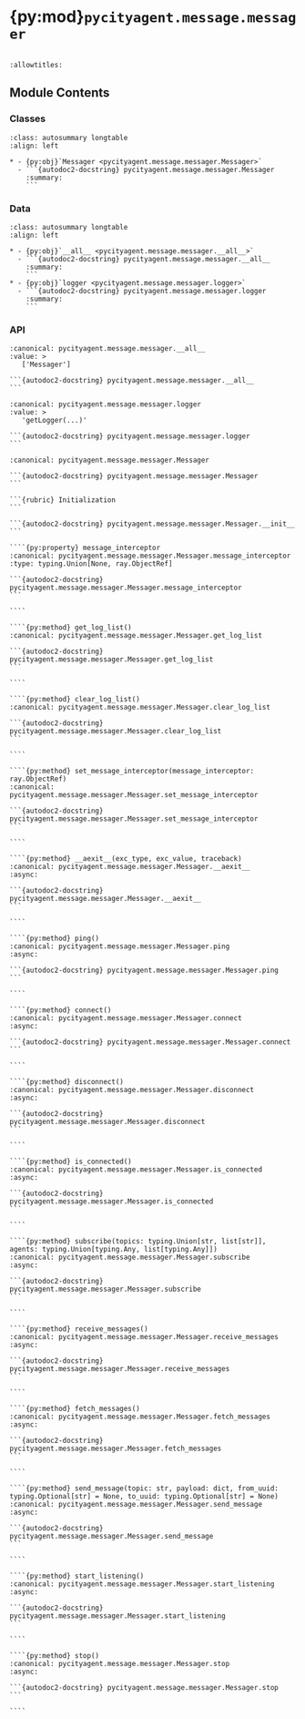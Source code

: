 # {py:mod}`pycityagent.message.messager`

```{py:module} pycityagent.message.messager
```

```{autodoc2-docstring} pycityagent.message.messager
:allowtitles:
```

## Module Contents

### Classes

````{list-table}
:class: autosummary longtable
:align: left

* - {py:obj}`Messager <pycityagent.message.messager.Messager>`
  - ```{autodoc2-docstring} pycityagent.message.messager.Messager
    :summary:
    ```
````

### Data

````{list-table}
:class: autosummary longtable
:align: left

* - {py:obj}`__all__ <pycityagent.message.messager.__all__>`
  - ```{autodoc2-docstring} pycityagent.message.messager.__all__
    :summary:
    ```
* - {py:obj}`logger <pycityagent.message.messager.logger>`
  - ```{autodoc2-docstring} pycityagent.message.messager.logger
    :summary:
    ```
````

### API

````{py:data} __all__
:canonical: pycityagent.message.messager.__all__
:value: >
   ['Messager']

```{autodoc2-docstring} pycityagent.message.messager.__all__
```

````

````{py:data} logger
:canonical: pycityagent.message.messager.logger
:value: >
   'getLogger(...)'

```{autodoc2-docstring} pycityagent.message.messager.logger
```

````

`````{py:class} Messager(hostname: str, port: int = 1883, username=None, password=None, timeout=60, message_interceptor: typing.Optional[ray.ObjectRef] = None)
:canonical: pycityagent.message.messager.Messager

```{autodoc2-docstring} pycityagent.message.messager.Messager
```

```{rubric} Initialization
```

```{autodoc2-docstring} pycityagent.message.messager.Messager.__init__
```

````{py:property} message_interceptor
:canonical: pycityagent.message.messager.Messager.message_interceptor
:type: typing.Union[None, ray.ObjectRef]

```{autodoc2-docstring} pycityagent.message.messager.Messager.message_interceptor
```

````

````{py:method} get_log_list()
:canonical: pycityagent.message.messager.Messager.get_log_list

```{autodoc2-docstring} pycityagent.message.messager.Messager.get_log_list
```

````

````{py:method} clear_log_list()
:canonical: pycityagent.message.messager.Messager.clear_log_list

```{autodoc2-docstring} pycityagent.message.messager.Messager.clear_log_list
```

````

````{py:method} set_message_interceptor(message_interceptor: ray.ObjectRef)
:canonical: pycityagent.message.messager.Messager.set_message_interceptor

```{autodoc2-docstring} pycityagent.message.messager.Messager.set_message_interceptor
```

````

````{py:method} __aexit__(exc_type, exc_value, traceback)
:canonical: pycityagent.message.messager.Messager.__aexit__
:async:

```{autodoc2-docstring} pycityagent.message.messager.Messager.__aexit__
```

````

````{py:method} ping()
:canonical: pycityagent.message.messager.Messager.ping
:async:

```{autodoc2-docstring} pycityagent.message.messager.Messager.ping
```

````

````{py:method} connect()
:canonical: pycityagent.message.messager.Messager.connect
:async:

```{autodoc2-docstring} pycityagent.message.messager.Messager.connect
```

````

````{py:method} disconnect()
:canonical: pycityagent.message.messager.Messager.disconnect
:async:

```{autodoc2-docstring} pycityagent.message.messager.Messager.disconnect
```

````

````{py:method} is_connected()
:canonical: pycityagent.message.messager.Messager.is_connected
:async:

```{autodoc2-docstring} pycityagent.message.messager.Messager.is_connected
```

````

````{py:method} subscribe(topics: typing.Union[str, list[str]], agents: typing.Union[typing.Any, list[typing.Any]])
:canonical: pycityagent.message.messager.Messager.subscribe
:async:

```{autodoc2-docstring} pycityagent.message.messager.Messager.subscribe
```

````

````{py:method} receive_messages()
:canonical: pycityagent.message.messager.Messager.receive_messages
:async:

```{autodoc2-docstring} pycityagent.message.messager.Messager.receive_messages
```

````

````{py:method} fetch_messages()
:canonical: pycityagent.message.messager.Messager.fetch_messages
:async:

```{autodoc2-docstring} pycityagent.message.messager.Messager.fetch_messages
```

````

````{py:method} send_message(topic: str, payload: dict, from_uuid: typing.Optional[str] = None, to_uuid: typing.Optional[str] = None)
:canonical: pycityagent.message.messager.Messager.send_message
:async:

```{autodoc2-docstring} pycityagent.message.messager.Messager.send_message
```

````

````{py:method} start_listening()
:canonical: pycityagent.message.messager.Messager.start_listening
:async:

```{autodoc2-docstring} pycityagent.message.messager.Messager.start_listening
```

````

````{py:method} stop()
:canonical: pycityagent.message.messager.Messager.stop
:async:

```{autodoc2-docstring} pycityagent.message.messager.Messager.stop
```

````

`````
